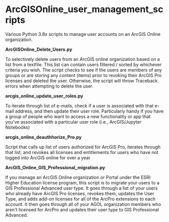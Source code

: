 # ArcGISOnline_user_management_scripts
Various Python 3.8x scripts to manage user accounts on an ArcGIS Online organization.

**ArcGISOnline_Delete_Users.py**

To selectively delete users from an ArcGIS online organization based on a list from a textfile.  This list can contain users filtered / sorted by whichever criteria you wish. The script checks to see if the users are members of any groups or are storing any content (items) prior to revoking their ArcGIS Pro licenses and deleted the user.  Otherwise, the script will throw Traceback errors when attempting to delete the user.

**arcgis_online_update_user_roles.py** 

To iterate through list of e-mails, check if a user is associated with that e-mail address, and then update their user role. Particularly handy if you have a group of people who want to access a new functionality or app that you've associated with a particular user role (i.e., ArcGIS/Jupyter Notebooks)

**arcgis_online_deauthhorize_Pro.py**

Script that calls up list of users authorized for ArcGIS Pro, iterates through that list, and revokes all licenses and entitlements for users who have not logged into ArcGIS online for over a year

**ArcGIS_Online_GIS_Professional_migration.py**

If you manage an ArcGIS Online organization or Portal under the ESRI Higher Education license program, this script is to migrate your users to a GIS Professional Advanced user type.  It goes through a list of your users who already have ArcGIS Pro licenses, revokes them, updates the User Type, and adds add-on licenses for all of the ArcPro extensions to each account.  It then goes through all of your AGOL organization members who aren't licensed for ArcPro and updates their user type to GIS Professional Advanced.
